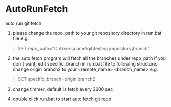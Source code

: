# AutoRunFetch
auto run git fetch

1. please change the repo_path to your git repository directory in run.bat file
 e.g.
> SET repo_path="C:\Users\name\git\testing\repository\branch"

2. the auto fetch program will fetch all the branches under repo_path
if you don't want, edit specific_branch in run.bat file to following structure, change origin branch2 to your <remote_name> <branch_name>
e.g.
> SET specific_branch=origin branch2

3. change timmer, default is fetch every 3600 sec

4. double click run.bat to start auto fetch git repo
